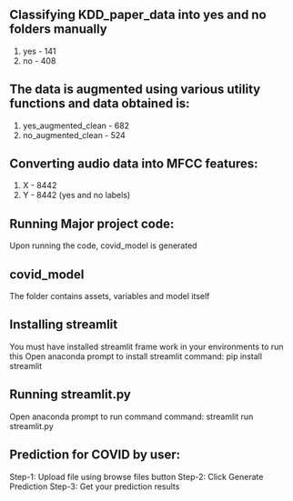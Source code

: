 ## Classifying KDD_paper_data into yes and no folders manually
1. yes - 141
2. no - 408

## The data is augmented using various utility functions and data obtained is:
1. yes_augmented_clean - 682
2. no_augmented_clean - 524

## Converting audio data into MFCC features:
1. X - 8442
2. Y - 8442 (yes and no labels)

## Running Major project code:
Upon running the code, covid_model is generated

## covid_model
The folder contains assets, variables and model itself

## Installing streamlit
You must have installed streamlit frame work in your environments to run this
Open anaconda prompt to install streamlit
command: pip install streamlit

## Running streamlit.py
Open anaconda prompt to run command
command: streamlit run streamlit.py

## Prediction for COVID by user:
Step-1: Upload file using browse files button
Step-2: Click Generate Prediction
Step-3: Get your prediction results